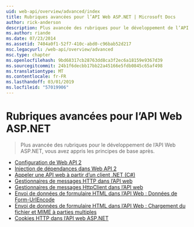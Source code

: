 ```yaml
---
uid: web-api/overview/advanced/index
title: Rubriques avancées pour l’API Web ASP.NET | Microsoft Docs
author: rick-anderson
description: Plus avancée des rubriques pour le développement de l’API Web ASP.NET, vous avez appris les principes de base après.
ms.author: riande
ms.date: 07/23/2014
ms.assetid: 7404a0f1-52f7-410c-abd0-c96bab52d217
msc.legacyurl: /web-api/overview/advanced
msc.type: chapter
ms.openlocfilehash: 9bd68317cb28763dd8ca3f2ec6a18159e9367d39
ms.sourcegitcommit: 24b1f6decbb17bb22a45166e5fdb0845c65af498
ms.translationtype: MT
ms.contentlocale: fr-FR
ms.lasthandoff: 03/01/2019
ms.locfileid: "57019906"
---
```

<a name="advanced-topics-for-aspnet-web-api"></a>Rubriques avancées pour l’API Web ASP.NET
====================
> Plus avancée des rubriques pour le développement de l’API Web ASP.NET, vous avez appris les principes de base après.


- [Configuration de Web API 2](configuring-aspnet-web-api.md)
- [Injection de dépendances dans Web API 2](dependency-injection.md)
- [Appeler une API web à partir d’un client .NET (C#)](calling-a-web-api-from-a-net-client.md)
- [Gestionnaires de messages HTTP dans l’API web](http-message-handlers.md)
- [Gestionnaires de messages HttpClient dans l’API web](httpclient-message-handlers.md)
- [Envoi de données de formulaire HTML dans l’API Web : Données de Form-UrlEncode](sending-html-form-data-part-1.md)
- [Envoi de données de formulaire HTML dans l’API Web : Chargement du fichier et MIME à parties multiples](sending-html-form-data-part-2.md)
- [Cookies HTTP dans l’API web ASP.NET](http-cookies.md)
